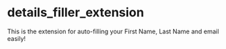 # details_filler_extension
This is the extension for auto-filling your First Name, Last Name and email easily! 
